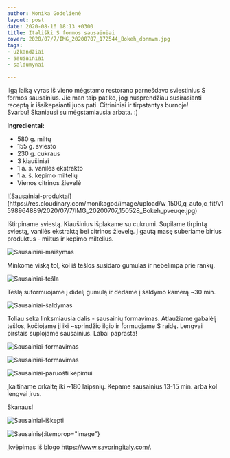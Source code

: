 ```yaml
---
author: Monika Godelienė
layout: post
date: 2020-08-16 18:13 +0300
title: Itališki S formos sausainiai
cover: 2020/07/7/IMG_20200707_172544_Bokeh_dbnmvm.jpg
tags:
- užkandžiai
- sausainiai
- saldumynai

---
```

Ilgą laiką vyras iš vieno mėgstamo restorano parnešdavo sviestinius S formos sausainius. Jie man taip patiko, jog nusprendžiau susirasianti receptą ir išsikepsianti juos pati. Citrininiai ir tirpstantys burnoje!  
Svarbu! Skaniausi su mėgstamiausia arbata. :)

**Ingredientai:**

* <span itemprop="recipeIngredient">580 g. miltų</span>
* <span itemprop="recipeIngredient">155 g. sviesto</span>
* <span itemprop="recipeIngredient">230 g. cukraus</span>
* <span itemprop="recipeIngredient">3 kiaušiniai</span>
* <span itemprop="recipeIngredient">1 a. š. vanilės ekstrakto</span>
* <span itemprop="recipeIngredient">1 a. š. kepimo miltelių</span>
* <span itemprop="recipeIngredient">Vienos citrinos žievelė</span>

<div itemprop="recipeInstructions" markdown="1">
![Sausainiai-produktai](https://res.cloudinary.com/monikagod/image/upload/w_1500,q_auto,c_fit/v1598964889/2020/07/7/IMG_20200707_150528_Bokeh_pveuqe.jpg)

Ištirpiname sviestą. Kiaušinius išplakame su cukrumi. Supilame tirpintą sviestą, vanilės ekstraktą bei citrinos žievelę. Į gautą masę suberiame birius produktus - miltus ir kepimo miltelius.

![Sausainiai-maišymas](https://res.cloudinary.com/monikagod/image/upload/w_1500,q_auto,c_fit/v1598964889/2020/07/7/IMG_20200707_151355_Bokeh_u1yrsr.jpg)

Minkome viską tol, kol iš tešlos susidaro gumulas ir nebelimpa prie rankų.

![Sausainiai-tešla](https://res.cloudinary.com/monikagod/image/upload/w_1500,q_auto,c_fit/v1598964889/2020/07/7/IMG_20200707_153657_Bokeh_zknxqn.jpg)

Tešlą suformuojame į didelį gumulą ir dedame į šaldymo kamerą \~30 min.

![Sausainiai-šaldymas](https://res.cloudinary.com/monikagod/image/upload/w_1500,q_auto,c_fit/v1598964889/2020/07/7/IMG_20200707_153858_Bokeh_bsvxsk.jpg)

Toliau seka linksmiausia dalis - sausainių formavimas. Atlaužiame gabalėlį tešlos, kočiojame jį iki \~sprindžio ilgio ir formuojame S raidę. Lengvai pirštais suplojame sausainius. Labai paprasta!

![Sausainiai-formavimas](https://res.cloudinary.com/monikagod/image/upload/w_1500,q_auto,c_fit/v1598964889/2020/07/7/IMG_20200707_163533_Bokeh_fgx6zx.jpg)

![Sausainiai-formavimas](https://res.cloudinary.com/monikagod/image/upload/w_1500,q_auto,c_fit/v1598964889/2020/07/7/IMG_20200707_164232_Bokeh_i7igri.jpg)

![Sausainiai-paruošti kepimui](https://res.cloudinary.com/monikagod/image/upload/w_1500,q_auto,c_fit/v1598964890/2020/07/7/IMG_20200707_165303_Bokeh_dr7ccz.jpg)

Įkaitiname orkaitę iki \~180 laipsnių. Kepame sausainius 13-15 min. arba kol lengvai įrus.
</div>

Skanaus!

![Sausainiai-iškepti](https://res.cloudinary.com/monikagod/image/upload/w_1500,q_auto,c_fit/v1598964890/2020/07/7/IMG_20200707_171543_Bokeh_qxgw4o.jpg)

![Sausainis](https://res.cloudinary.com/monikagod/image/upload/w_1500,q_auto,c_fit/v1598964888/2020/07/7/IMG_20200707_172807_Bokeh_hzs2we.jpg){:itemprop="image"}

Įkvėpimas iš blogo <https://www.savoringitaly.com/>.